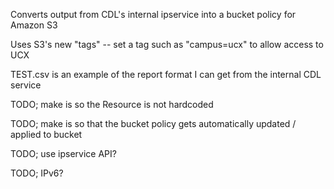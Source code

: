 Converts output from CDL's internal ipservice into a bucket policy for Amazon S3

Uses S3's new "tags" -- set a tag such as "campus=ucx" to allow access to UCX

TEST.csv is an example of the report format I can get from the internal CDL service

TODO; make is so the Resource is not hardcoded

TODO; make is so that the bucket policy gets automatically updated / applied to bucket

TODO; use ipservice API?

TODO; IPv6?
